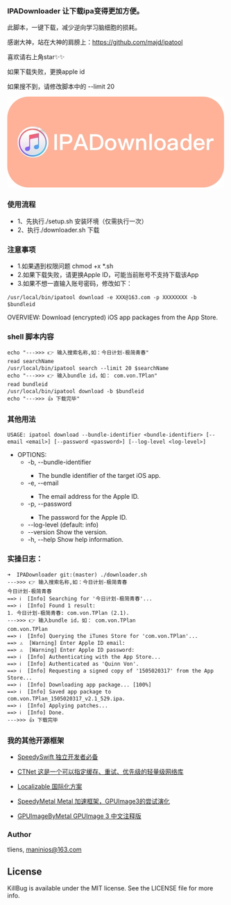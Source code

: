 

### IPADownloader 让下载ipa变得更加方便。

此脚本，一键下载，减少逆向学习脑细胞的损耗。

感谢大神，站在大神的肩膀上：https://github.com/majd/ipatool

喜欢请右上角star✨✨

如果下载失败，更换apple id

如果搜不到，请修改脚本中的 --limit 20

![img](https://github.com/Tliens/IPADownloader/blob/master/icon_0.jpg)


### 使用流程 
- 1、先执行./setup.sh 安装环境（仅需执行一次）
- 2、执行./downloader.sh 下载

### 注意事项
- 1.如果遇到权限问题 chmod +x *.sh
- 2.如果下载失败，请更换Apple ID，可能当前账号不支持下载该App
- 3.如果不想一直输入账号密码，修改如下：

```
/usr/local/bin/ipatool download -e XXX@163.com -p XXXXXXXX -b $bundleid
```
OVERVIEW: Download (encrypted) iOS app packages from the App Store.

### shell 脚本内容
```
echo "--->>> 👉️ 输入搜索名称,如：今日计划-极简青春"
read searchName
/usr/local/bin/ipatool search --limit 20 $searchName
echo "--->>> 👉️ 输入bundle id，如： com.von.TPlan"
read bundleid
/usr/local/bin/ipatool download -b $bundleid
echo "--->>> 👍 下载完毕"
```
### 其他用法
```
USAGE: ipatool download --bundle-identifier <bundle-identifier> [--email <email>] [--password <password>] [--log-level <log-level>]
```
- OPTIONS:
  - -b, --bundle-identifier <bundle-identifier>
      - The bundle identifier of the target iOS app. 
  - -e, --email <email>     
    - The email address for the Apple ID. 
  - -p, --password <password>
    - The password for the Apple ID. 
  - --log-level <log-level> (default: info)
  - --version               Show the version.
  - -h, --help              Show help information.
### 实操日志：
  ```
  ➜  IPADownloader git:(master) ./downloader.sh
--->>> 👉️ 输入搜索名称,如：今日计划-极简青春
今日计划-极简青春
==> ℹ️	[Info] Searching for '今日计划-极简青春'...
==> ℹ️	[Info] Found 1 result:
1. 今日计划-极简青春: com.von.TPlan (2.1).
--->>> 👉️ 输入bundle id，如： com.von.TPlan
com.von.TPlan
==> ℹ️	[Info] Querying the iTunes Store for 'com.von.TPlan'...
==> ⚠️	[Warning] Enter Apple ID email:
==> ⚠️	[Warning] Enter Apple ID password:
==> ℹ️	[Info] Authenticating with the App Store...
==> ℹ️	[Info] Authenticated as 'Quinn Von'.
==> ℹ️	[Info] Requesting a signed copy of '1505020317' from the App Store...
==> ℹ️	[Info] Downloading app package... [100%]
==> ℹ️	[Info] Saved app package to com.von.TPlan_1505020317_v2.1_529.ipa.
==> ℹ️	[Info] Applying patches...
==> ℹ️	[Info] Done.
--->>> 👍 下载完毕
  ```
### 我的其他开源框架

- [SpeedySwift 独立开发者必备](https://github.com/Tliens/SpeedySwift)

- [CTNet 这是一个可以指定缓存、重试、优先级的轻量级网络库](https://github.com/ours-curiosity/CTNet)

- [Localizable 国际化方案](https://github.com/Tliens/Localizable)

- [SpeedyMetal Metal 加速框架，GPUImage3的尝试演化](https://github.com/Tliens/SpeedyMetal)

- [GPUImageByMetal  GPUImage 3 中文注释版](https://github.com/Tliens/GPUImageByMetal)

### Author

tliens, maninios@163.com

## License

KillBug is available under the MIT license. See the LICENSE file for more info.

